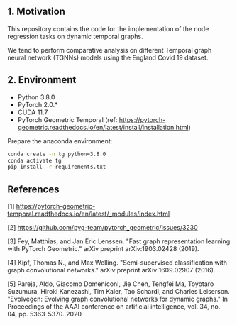 ## 1. Motivation

This repository contains the code for the implementation of the node regression tasks on dynamic temporal graphs.

We tend to perform comparative analysis on different Temporal graph neural network (TGNNs) models using the England Covid 19 dataset. 

## 2. Environment

- Python 3.8.0
- PyTorch 2.0.*
- CUDA 11.7
- PyTorch Geometric Temporal (ref: https://pytorch-geometric.readthedocs.io/en/latest/install/installation.html)

Prepare the anaconda environment:

```bash
conda create -n tg python=3.8.0
conda activate tg
pip install -r requirements.txt
```
## References
[1] https://pytorch-geometric-temporal.readthedocs.io/en/latest/_modules/index.html

[2] https://github.com/pyg-team/pytorch_geometric/issues/3230 

[3] Fey, Matthias, and Jan Eric Lenssen. "Fast graph representation learning with PyTorch Geometric." arXiv preprint arXiv:1903.02428 (2019).

[4] Kipf, Thomas N., and Max Welling. "Semi-supervised classification with graph convolutional networks." arXiv preprint arXiv:1609.02907 (2016).

[5] Pareja, Aldo, Giacomo Domeniconi, Jie Chen, Tengfei Ma, Toyotaro Suzumura, Hiroki Kanezashi, Tim Kaler, Tao Schardl, and Charles Leiserson. "Evolvegcn: Evolving graph convolutional networks for dynamic graphs." In Proceedings of the AAAI conference on artificial intelligence, vol. 34, no. 04, pp. 5363-5370. 2020 



